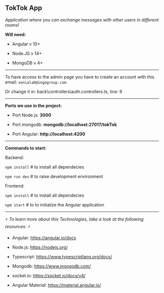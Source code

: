 ## TokTok App

_Application where you can exchange messages with other users in different rooms!_

**Will need:**

- Angular v 10+

- Node.JS v 14+

- MongoDB v 4+

---

To have access to the admin page you have to create an account with this email: `xenialab@ingogroup.com`

Or change it in: back\controllers\auth.controllers.ts, line: 9

---

**Ports we use in the project:**

- Port Node.js: **3000**

- Port mongodb: **mongodb://localhost:27017/tokTok**

- Port Angular: **http://localhost:4200**

---

**Commands to start:**

Backend:

`npm install` # to install all dependecies

`npm run dev` # to raise development environment

Frontend:

`npm install` # to install all dependecies

`npm start` # to to initialize the Angular application

---

:zap: _To learn more about this Technologies, take a look at the following resources:_ :zap:

- Angular: <https://angular.io/docs>

- Node.js: <https://nodejs.org/>

- Typescript: <https://www.typescriptlang.org/docs/>

- Mongodb: <https://www.mongodb.com/>

- socket.io: <https://socket.io/docs/v4/>

- Angular Material: <https://material.angular.io/>





# 
